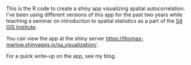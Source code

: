
This is the R code to create a shiny app visualizing spatial autocorrelation. I've been using different versions of this app for the past two years while teaching a seminar on introduction to spatial statistics as a part of the [S4 GIS Institute](https://www.brown.edu/academics/spatial-structures-in-social-sciences/gis-institute).

You can view the app at the shiny server https://thomas-marlow.shinyapps.io/sa_visualization/ .

For a quick write-up on the app, see my blog. 
